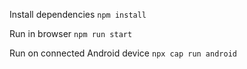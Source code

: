 Install dependencies
`npm install`

Run in browser
`npm run start`

Run on connected Android device
`npx cap run android`

